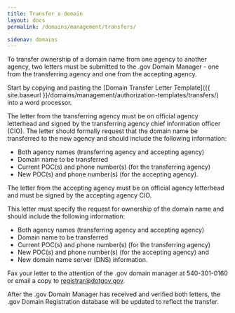 ```yaml
---
title: Transfer a domain
layout: docs
permalink: /domains/management/transfers/

sidenav: domains
---
```


To transfer ownership of a domain name from one agency to another agency, two letters must be submitted to the .gov Domain Manager - one from the transferring agency and one from the accepting agency.

Start by copying and pasting the [Domain Transfer Letter Template]({{ site.baseurl }}/domains/management/authorization-templates/transfers/) into a word processor.

The letter from the transferring agency must be on official agency letterhead and signed by the transferring agency chief information officer (CIO). The letter should formally request that the domain name be transferred to the new agency and should include the following information:

* Both agency names (transferring agency and accepting agency)
* Domain name to be transferred
* Current POC(s) and phone number(s) (for the transferring agency)
* New POC(s) and phone number(s) (for the accepting agency).

The letter from the accepting agency must be on official agency letterhead and must be signed by the accepting agency CIO.

This letter must specify the request for ownership of the domain name and should include the following information:

* Both agency names (transferring agency and accepting agency)
* Domain name to be transferred
* Current POC(s) and phone number(s) (for the transferring agency)
* New POC(s) and phone number(s) (for the accepting agency) and
* New domain name server (DNS) information.

Fax your letter to the attention of the .gov domain manager at 540-301-0160 or email a copy to [registrar@dotgov.gov](mailto:registrar@dotgov.gov).

After the .gov Domain Manager has received and verified both letters, the .gov Domain Registration database will be updated to reflect the transfer.
